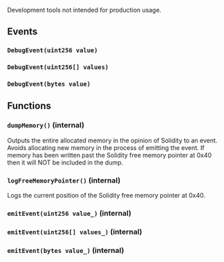 Development tools not intended for production usage.



## Events
### `DebugEvent(uint256 value)`





### `DebugEvent(uint256[] values)`





### `DebugEvent(bytes value)`







## Functions
### `dumpMemory()` (internal)

Outputs the entire allocated memory in the opinion of Solidity to an
event. Avoids allocating new memory in the process of emitting the event.
If memory has been written past the Solidity free memory pointer at 0x40
then it will NOT be included in the dump.



### `logFreeMemoryPointer()` (internal)

Logs the current position of the Solidity free memory pointer at 0x40.



### `emitEvent(uint256 value_)` (internal)





### `emitEvent(uint256[] values_)` (internal)





### `emitEvent(bytes value_)` (internal)





